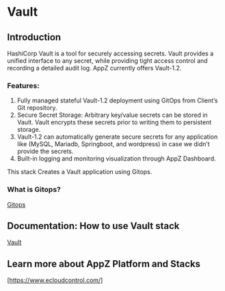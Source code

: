 # Vault

## Introduction

HashiCorp Vault is a tool for securely accessing secrets. Vault provides a unified interface to any secret, while providing tight access control and recording a detailed audit log. AppZ currently offers Vault-1.2.

### Features:

1. Fully managed stateful Vault-1.2 deployment using GitOps from Client’s Git repository.
1. Secure Secret Storage: Arbitrary key/value secrets can be stored in Vault. Vault encrypts these secrets prior to writing them to persistent storage.
1. Vault-1.2 can automatically generate secure secrets for any application like (MySQL, Mariadb, Springboot, and wordpress) in case we didn’t provide the secrets.
1. Built-in logging and monitoring visualization through AppZ Dashboard.

This stack Creates a Vault application using Gitops.

### What is Gitops?
[Gitops](https://www.ecloudcontrol.com/category/gitops/)

## Documentation: How to use Vault stack
[Vault](https://docs.ecloudcontrol.com/vault-1.2/)

## Learn more about AppZ Platform and Stacks
[https://www.ecloudcontrol.com/]

